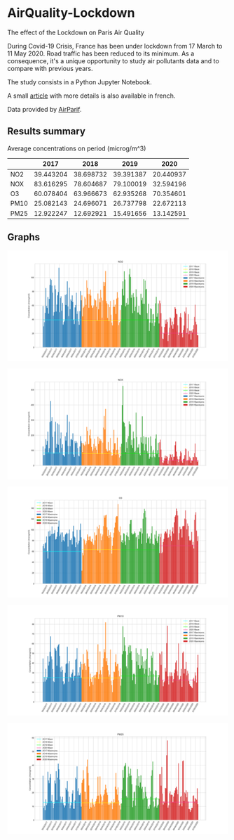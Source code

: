 # AirQuality-Lockdown
The effect of the Lockdown on Paris Air Quality

During Covid-19 Crisis, France has been under lockdown from 17 March to 11 May 2020. Road traffic has been reduced to its minimum.
As a consequence, it's a unique opportunity to study air pollutants data and to compare with previous years.

The study consists in a Python Jupyter Notebook.

A small [article](https://github.com/krusty-is-cool/AirQuality-Lockdown/article.md) with more details is also available in french.

Data provided by [AirParif](https://www.airparif.asso.fr/).

## Results summary

Average concentrations on period (microg/m^3)

| 	| 2017 | 2018 |	2019 | 2020 |
|---|---|---|---|---|
| NO2 |	39.443204 |	38.698732 |	39.391387 |	20.440937 |
| NOX |	83.616295 |	78.604687 |	79.100019 |	32.594196 |
| O3 |	60.078404 |	63.966673 |	62.935268 |	70.354601 |
| PM10 |	25.082143 |	24.696071 |	26.737798 |	22.672113 |
| PM25 |	12.922247 |	12.692921 |	15.491656 |	13.142591 |


## Graphs

![NO2 Graph](graph_results/NO2.png)

![NOx Graph](graph_results/NOX.png)

![O3 Graph](graph_results/O3.png)

![PM10 Graph](graph_results/PM10.png)

![PM2.5 Graph](graph_results/PM25.png)

